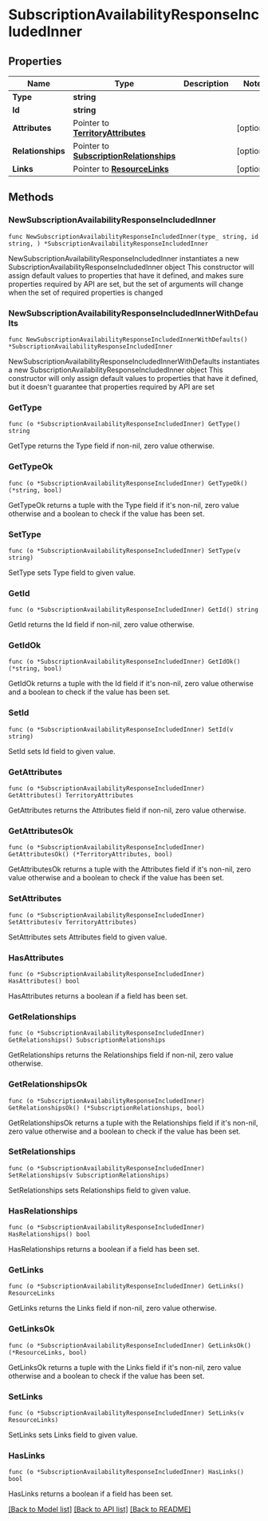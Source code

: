 # SubscriptionAvailabilityResponseIncludedInner

## Properties

Name | Type | Description | Notes
------------ | ------------- | ------------- | -------------
**Type** | **string** |  | 
**Id** | **string** |  | 
**Attributes** | Pointer to [**TerritoryAttributes**](TerritoryAttributes.md) |  | [optional] 
**Relationships** | Pointer to [**SubscriptionRelationships**](SubscriptionRelationships.md) |  | [optional] 
**Links** | Pointer to [**ResourceLinks**](ResourceLinks.md) |  | [optional] 

## Methods

### NewSubscriptionAvailabilityResponseIncludedInner

`func NewSubscriptionAvailabilityResponseIncludedInner(type_ string, id string, ) *SubscriptionAvailabilityResponseIncludedInner`

NewSubscriptionAvailabilityResponseIncludedInner instantiates a new SubscriptionAvailabilityResponseIncludedInner object
This constructor will assign default values to properties that have it defined,
and makes sure properties required by API are set, but the set of arguments
will change when the set of required properties is changed

### NewSubscriptionAvailabilityResponseIncludedInnerWithDefaults

`func NewSubscriptionAvailabilityResponseIncludedInnerWithDefaults() *SubscriptionAvailabilityResponseIncludedInner`

NewSubscriptionAvailabilityResponseIncludedInnerWithDefaults instantiates a new SubscriptionAvailabilityResponseIncludedInner object
This constructor will only assign default values to properties that have it defined,
but it doesn't guarantee that properties required by API are set

### GetType

`func (o *SubscriptionAvailabilityResponseIncludedInner) GetType() string`

GetType returns the Type field if non-nil, zero value otherwise.

### GetTypeOk

`func (o *SubscriptionAvailabilityResponseIncludedInner) GetTypeOk() (*string, bool)`

GetTypeOk returns a tuple with the Type field if it's non-nil, zero value otherwise
and a boolean to check if the value has been set.

### SetType

`func (o *SubscriptionAvailabilityResponseIncludedInner) SetType(v string)`

SetType sets Type field to given value.


### GetId

`func (o *SubscriptionAvailabilityResponseIncludedInner) GetId() string`

GetId returns the Id field if non-nil, zero value otherwise.

### GetIdOk

`func (o *SubscriptionAvailabilityResponseIncludedInner) GetIdOk() (*string, bool)`

GetIdOk returns a tuple with the Id field if it's non-nil, zero value otherwise
and a boolean to check if the value has been set.

### SetId

`func (o *SubscriptionAvailabilityResponseIncludedInner) SetId(v string)`

SetId sets Id field to given value.


### GetAttributes

`func (o *SubscriptionAvailabilityResponseIncludedInner) GetAttributes() TerritoryAttributes`

GetAttributes returns the Attributes field if non-nil, zero value otherwise.

### GetAttributesOk

`func (o *SubscriptionAvailabilityResponseIncludedInner) GetAttributesOk() (*TerritoryAttributes, bool)`

GetAttributesOk returns a tuple with the Attributes field if it's non-nil, zero value otherwise
and a boolean to check if the value has been set.

### SetAttributes

`func (o *SubscriptionAvailabilityResponseIncludedInner) SetAttributes(v TerritoryAttributes)`

SetAttributes sets Attributes field to given value.

### HasAttributes

`func (o *SubscriptionAvailabilityResponseIncludedInner) HasAttributes() bool`

HasAttributes returns a boolean if a field has been set.

### GetRelationships

`func (o *SubscriptionAvailabilityResponseIncludedInner) GetRelationships() SubscriptionRelationships`

GetRelationships returns the Relationships field if non-nil, zero value otherwise.

### GetRelationshipsOk

`func (o *SubscriptionAvailabilityResponseIncludedInner) GetRelationshipsOk() (*SubscriptionRelationships, bool)`

GetRelationshipsOk returns a tuple with the Relationships field if it's non-nil, zero value otherwise
and a boolean to check if the value has been set.

### SetRelationships

`func (o *SubscriptionAvailabilityResponseIncludedInner) SetRelationships(v SubscriptionRelationships)`

SetRelationships sets Relationships field to given value.

### HasRelationships

`func (o *SubscriptionAvailabilityResponseIncludedInner) HasRelationships() bool`

HasRelationships returns a boolean if a field has been set.

### GetLinks

`func (o *SubscriptionAvailabilityResponseIncludedInner) GetLinks() ResourceLinks`

GetLinks returns the Links field if non-nil, zero value otherwise.

### GetLinksOk

`func (o *SubscriptionAvailabilityResponseIncludedInner) GetLinksOk() (*ResourceLinks, bool)`

GetLinksOk returns a tuple with the Links field if it's non-nil, zero value otherwise
and a boolean to check if the value has been set.

### SetLinks

`func (o *SubscriptionAvailabilityResponseIncludedInner) SetLinks(v ResourceLinks)`

SetLinks sets Links field to given value.

### HasLinks

`func (o *SubscriptionAvailabilityResponseIncludedInner) HasLinks() bool`

HasLinks returns a boolean if a field has been set.


[[Back to Model list]](../README.md#documentation-for-models) [[Back to API list]](../README.md#documentation-for-api-endpoints) [[Back to README]](../README.md)


